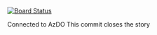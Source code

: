[![Board Status](https://dev.azure.com/mtcteam/4d41cc78-22a2-4a3a-b74d-42809ebdb0fd/7588103a-26e5-40fb-8f05-816ed1e1a228/_apis/work/boardbadge/271a648a-40c9-4e02-a4cd-4ccc13a655c5)](https://dev.azure.com/mtcteam/4d41cc78-22a2-4a3a-b74d-42809ebdb0fd/_boards/board/t/7588103a-26e5-40fb-8f05-816ed1e1a228/Microsoft.RequirementCategory)

Connected to AzDO
This commit closes the story
